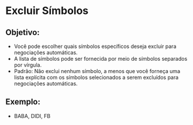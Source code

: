 # **Excluir Símbolos**

## Objetivo:

- Você pode escolher quais símbolos específicos deseja excluir para negociações automáticas.
- A lista de símbolos pode ser fornecida por meio de símbolos separados por vírgula.
- Padrão: Não exclui nenhum símbolo, a menos que você forneça uma lista explícita com os símbolos selecionados a serem excluídos para negociações automáticas.

## Exemplo:

- BABA, DIDI, FB
